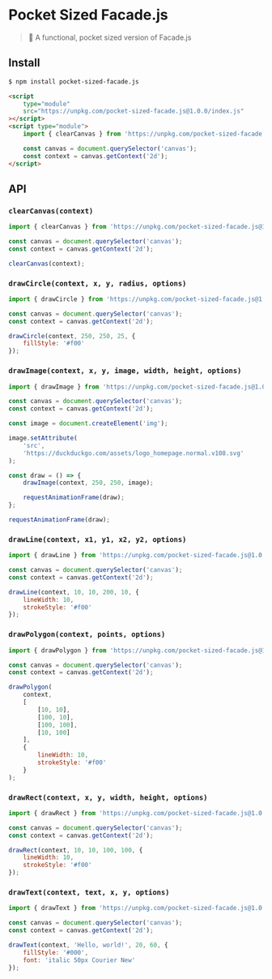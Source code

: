# Pocket Sized Facade.js

> 💫 A functional, pocket sized version of Facade.js

## Install

```bash
$ npm install pocket-sized-facade.js
```

```html
<script
    type="module"
    src="https://unpkg.com/pocket-sized-facade.js@1.0.0/index.js"
></script>
<script type="module">
    import { clearCanvas } from 'https://unpkg.com/pocket-sized-facade.js@1.0.0/index.js';

    const canvas = document.querySelector('canvas');
    const context = canvas.getContext('2d');
</script>
```

## API

### `clearCanvas(context)`

```javascript
import { clearCanvas } from 'https://unpkg.com/pocket-sized-facade.js@1.0.0/index.js';

const canvas = document.querySelector('canvas');
const context = canvas.getContext('2d');

clearCanvas(context);
```

### `drawCircle(context, x, y, radius, options)`

```javascript
import { drawCircle } from 'https://unpkg.com/pocket-sized-facade.js@1.0.0/index.js';

const canvas = document.querySelector('canvas');
const context = canvas.getContext('2d');

drawCircle(context, 250, 250, 25, {
    fillStyle: '#f00'
});
```

### `drawImage(context, x, y, image, width, height, options)`

```javascript
import { drawImage } from 'https://unpkg.com/pocket-sized-facade.js@1.0.0/index.js';

const canvas = document.querySelector('canvas');
const context = canvas.getContext('2d');

const image = document.createElement('img');

image.setAttribute(
    'src',
    'https://duckduckgo.com/assets/logo_homepage.normal.v108.svg'
);

const draw = () => {
    drawImage(context, 250, 250, image);

    requestAnimationFrame(draw);
};

requestAnimationFrame(draw);
```

### `drawLine(context, x1, y1, x2, y2, options)`

```javascript
import { drawLine } from 'https://unpkg.com/pocket-sized-facade.js@1.0.0/index.js';

const canvas = document.querySelector('canvas');
const context = canvas.getContext('2d');

drawLine(context, 10, 10, 200, 10, {
    lineWidth: 10,
    strokeStyle: '#f00'
});
```

### `drawPolygon(context, points, options)`

```javascript
import { drawPolygon } from 'https://unpkg.com/pocket-sized-facade.js@1.0.0/index.js';

const canvas = document.querySelector('canvas');
const context = canvas.getContext('2d');

drawPolygon(
    context,
    [
        [10, 10],
        [100, 10],
        [100, 100],
        [10, 100]
    ],
    {
        lineWidth: 10,
        strokeStyle: '#f00'
    }
);
```

### `drawRect(context, x, y, width, height, options)`

```javascript
import { drawRect } from 'https://unpkg.com/pocket-sized-facade.js@1.0.0/index.js';

const canvas = document.querySelector('canvas');
const context = canvas.getContext('2d');

drawRect(context, 10, 10, 100, 100, {
    lineWidth: 10,
    strokeStyle: '#f00'
});
```

### `drawText(context, text, x, y, options)`

```javascript
import { drawText } from 'https://unpkg.com/pocket-sized-facade.js@1.0.0/index.js';

const canvas = document.querySelector('canvas');
const context = canvas.getContext('2d');

drawText(context, 'Hello, world!', 20, 60, {
    fillStyle: '#000',
    font: 'italic 50px Courier New'
});
```
